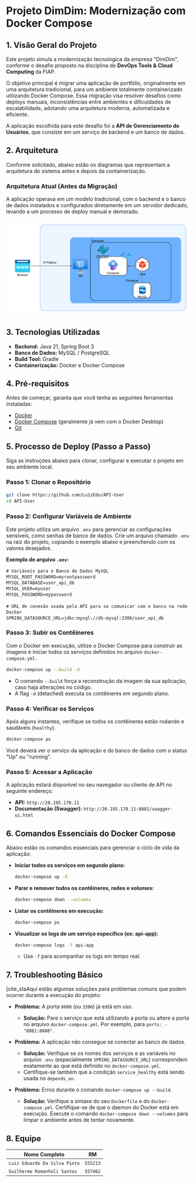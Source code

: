 # Projeto DimDim: Modernização com Docker Compose

## 1. Visão Geral do Projeto

Este projeto simula a modernização tecnológica da empresa "DimDim", conforme o desafio proposto na disciplina de **DevOps Tools & Cloud Computing** da FIAP.

O objetivo principal é migrar uma aplicação de portfólio, originalmente em uma arquitetura tradicional, para um ambiente totalmente containerizado utilizando Docker Compose.
Essa migração visa resolver desafios como deploys manuais, inconsistências entre ambientes e dificuldades de escalabilidade, adotando uma arquitetura moderna, automatizada e eficiente.

A aplicação escolhida para este desafio foi a **API de Gerenciamento de Usuários**, que consiste em um serviço de backend e um banco de dados.

## 2. Arquitetura

Conforme solicitado, abaixo estão os diagramas que representam a arquitetura do sistema antes e depois da containerização.

### Arquitetura Atual (Antes da Migração)

A aplicação operava em um modelo tradicional, com o backend e o banco de dados instalados e configurados diretamente em um servidor dedicado, levando a um processo de deploy manual e demorado.

![Arquitetura Atual](images/arquitetura_atual.png)

<!--
### Arquitetura Futura (Após a Migração)

A nova arquitetura utiliza Docker Compose para orquestrar os serviços da aplicação e do banco de dados em contêineres isolados.
Isso garante ambientes padronizados, escalabilidade e um processo de deploy contínuo e confiável.

`[Inserir aqui o desenho da sua arquitetura nova com Docker]`
-->
## 3. Tecnologias Utilizadas

* **Backend:** Java 21, Spring Boot 3
* **Banco de Dados:** MySQL / PostgreSQL
* **Build Tool:** Gradle
* **Containerização:** Docker e Docker Compose

## 4. Pré-requisitos

Antes de começar, garanta que você tenha as seguintes ferramentas instaladas:
* [Docker](https://www.docker.com/get-started)
* [Docker Compose](https://docs.docker.com/compose/install/) (geralmente já vem com o Docker Desktop)
* [Git](https://git-scm.com/)

## 5. Processo de Deploy (Passo a Passo)

Siga as instruções abaixo para clonar, configurar e executar o projeto em seu ambiente local.

### Passo 1: Clonar o Repositório
```bash
git clone https://github.com/Lu1zEdu/API-User
cd API-User
```

### Passo 2: Configurar Variáveis de Ambiente
Este projeto utiliza um arquivo `.env` para gerenciar as configurações sensíveis, como senhas de banco de dados. Crie um arquivo chamado `.env` na raiz do projeto, copiando o exemplo abaixo e preenchendo com os valores desejados.

**Exemplo de arquivo `.env`:**
```env
# Variáveis para o Banco de Dados MySQL
MYSQL_ROOT_PASSWORD=myrootpassword
MYSQL_DATABASE=user_api_db
MYSQL_USER=myuser
MYSQL_PASSWORD=mypassword

# URL de conexão usada pela API para se comunicar com o banco na rede Docker
SPRING_DATASOURCE_URL=jdbc:mysql://db-mysql:3306/user_api_db
```

### Passo 3: Subir os Contêineres
Com o Docker em execução, utilize o Docker Compose para construir as imagens e iniciar todos os serviços definidos no arquivo `docker-compose.yml`.

```bash
docker-compose up --build -d
```
* O comando `--build` força a reconstrução da imagem da sua aplicação, caso haja alterações no código.
* A flag `-d` (detached) executa os contêineres em segundo plano.

### Passo 4: Verificar os Serviços
Após alguns instantes, verifique se todos os contêineres estão rodando e saudáveis (`healthy`).

```bash
docker-compose ps
```
Você deverá ver o serviço da aplicação e do banco de dados com o status "Up" ou "running".

### Passo 5: Acessar a Aplicação
A aplicação estará disponível no seu navegador ou cliente de API no seguinte endereço:

* **API:** `http://20.195.170.11`
* **Documentação (Swagger):** `http://20.195.170.11:8081/swagger-ui.html`

## 6. Comandos Essenciais do Docker Compose

Abaixo estão os comandos essenciais para gerenciar o ciclo de vida da aplicação:

* **Iniciar todos os serviços em segundo plano:**
    ```bash
    docker-compose up -d
    ```

* **Parar e remover todos os contêineres, redes e volumes:**
    ```bash
    docker-compose down --volumes
    ```

* **Listar os contêineres em execução:**
    ```bash
    docker-compose ps
    ```

* **Visualizar os logs de um serviço específico (ex: api-app):**
    ```bash
    docker-compose logs -f api-app
    ```
    * Use `-f` para acompanhar os logs em tempo real.

## 7. Troubleshooting Básico

[cite_staAqui estão algumas soluções para problemas comuns que podem ocorrer durante a execução do projeto:

* **Problema:** A porta `8080` (ou `3306`) já está em uso.
    * **Solução:** Pare o serviço que está utilizando a porta ou altere a porta no arquivo `docker-compose.yml`. Por exemplo, para `ports: - "8081:8080"`.

* **Problema:** A aplicação não consegue se conectar ao banco de dados.
    * **Solução:** Verifique se os nomes dos serviços e as variáveis no arquivo `.env` (especialmente `SPRING_DATASOURCE_URL`) correspondem exatamente ao que está definido no `docker-compose.yml`.
    * Certifique-se também que a condição `service_healthy` está sendo usada no `depends_on`.

* **Problema:** Erros durante o comando `docker-compose up --build`.
    * **Solução:** Verifique a sintaxe do seu `Dockerfile` e do `docker-compose.yml`. Certifique-se de que o daemon do Docker está em execução. Execute o comando `docker-compose down --volumes` para limpar o ambiente antes de tentar novamente.

## 8. Equipe

| Nome Completo                 | RM       |
| ----------------------------- | -------- |
| `Luiz Eduardo Da Silva Pinto` | `555213` |
| `Guilherme Romanholi Santos`  | `557462` |
